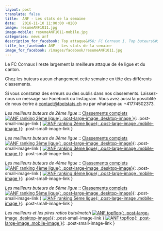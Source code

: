 ```yaml
---
layout: post
translate: false
title:  ANF - Les stats de la semaine
date:   2016-11-10 11:00:00 +0200
image: resumeANF1011.jpg
image-mobile: resumeANF1011-mobile.jpg
categories: news anf
description_for_facebook: Top attaque&#58; FC Cornaux I. Top buteurs&#58; Dardan Vuthaj, Marco Formica, Anton Ahmetaj et Lucien Pfammatter
title_for_facebook: ANF - Les stats de la semaine
image_for_facebook: /images/facebook/resumeANF1011.jpg
---
```

Le FC Cornaux I reste largement la meilleure attaque de 4e ligue et du canton.

Chez les buteurs aucun changement cette semaine en tête des différents classements.

Si vous constatez des erreurs ou des oublis dans nos classements. Laissez-nous un message sur Facebook ou Instagram. Vous avez aussi la possiblité de nous écrire à contact@footstats.ch ou par whatsapp au +41774502373.

_Les meilleurs buteurs de 2ème ligue_ :: [Classements complets]({{site.url}}/anf/2eme-ligue)
[![ANF ranking 2ème ligue]({{site.url}}/images/posts/rankings/resumeANF21011.jpg){: .post-large-image .desktop-image }]({{site.url}}/images/posts/rankings/resumeANF21011.jpg){: .post-small-image-link }
[![ANF ranking 2ème ligue]({{site.url}}/images/posts/rankings/resumeANF21011-mobile.jpg){: .post-large-image .mobile-image }]({{site.url}}/images/posts/rankings/resumeANF21011-mobile.jpg){: .post-small-image-link }

_Les meilleurs buteurs de 3ème ligue_ :: [Classements complets]({{site.url}}/anf/3eme-ligue)
[![ANF ranking 3ème ligue]({{site.url}}/images/posts/rankings/resumeANF31011.jpg){: .post-large-image .desktop-image}]({{site.url}}/images/posts/rankings/resumeANF31011.jpg){: .post-small-image-link }
[![ANF ranking 3ème ligue]({{site.url}}/images/posts/rankings/resumeANF31011-mobile.jpg){: .post-large-image .mobile-image }]({{site.url}}/images/posts/rankings/resumeANF31011-mobile.jpg){: .post-small-image-link }

_Les meilleurs buteurs de 4ème ligue_ :: [Classements complets]({{site.url}}/anf/4eme-ligue)
[![ANF ranking 4ème ligue]({{site.url}}/images/posts/rankings/resumeANF41011.jpg){: .post-large-image .desktop-image}]({{site.url}}/images/posts/rankings/resumeANF41011.jpg){: .post-small-image-link }
[![ANF ranking 4ème ligue]({{site.url}}/images/posts/rankings/resumeANF41011-mobile.jpg){: .post-large-image .mobile-image }]({{site.url}}/images/posts/rankings/resumeANF41011-mobile.jpg){: .post-small-image-link }

_Les meilleurs buteurs de 5ème ligue_ :: [Classements complets]({{site.url}}/anf/5eme-ligue)
[![ANF ranking 5ème ligue]({{site.url}}/images/posts/rankings/resumeANF51011.jpg){: .post-large-image .desktop-image}]({{site.url}}/images/posts/rankings/resumeANF51011.jpg){: .post-small-image-link }
[![ANF ranking 5ème ligue]({{site.url}}/images/posts/rankings/resumeANF51011-mobile.jpg){: .post-large-image .mobile-image }]({{site.url}}/images/posts/rankings/resumeANF51011-mobile.jpg){: .post-small-image-link }

_Les meilleurs et les pires ratios buts/match_
[![ANF topflop]({{site.url}}/images/posts/topflop/ANF1011.jpg){: .post-large-image .desktop-image}]({{site.url}}/images/posts/topflop/ANF1011.jpg){: .post-small-image-link }
[![ANF topflop]({{site.url}}/images/posts/topflop/ANF1011.jpg){: .post-large-image .mobile-image }]({{site.url}}/images/posts/topflop/ANF1011.jpg){: .post-small-image-link }